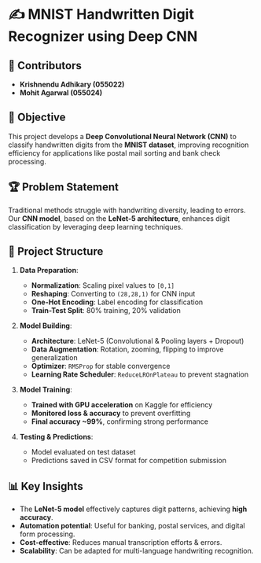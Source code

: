# ✍️ MNIST Handwritten Digit Recognizer using Deep CNN

## 📌 Contributors
- **Krishnendu Adhikary (055022)**
- **Mohit Agarwal (055024)**

## 🎯 Objective
This project develops a **Deep Convolutional Neural Network (CNN)** to classify handwritten digits from the **MNIST dataset**, improving recognition efficiency for applications like postal mail sorting and bank check processing.

## 🏆 Problem Statement
Traditional methods struggle with handwriting diversity, leading to errors. Our **CNN model**, based on the **LeNet-5 architecture**, enhances digit classification by leveraging deep learning techniques.

## 🔑 Project Structure
1. **Data Preparation**:
   - **Normalization**: Scaling pixel values to `[0,1]`
   - **Reshaping**: Converting to `(28,28,1)` for CNN input
   - **One-Hot Encoding**: Label encoding for classification
   - **Train-Test Split**: 80% training, 20% validation

2. **Model Building**:
   - **Architecture**: LeNet-5 (Convolutional & Pooling layers + Dropout)
   - **Data Augmentation**: Rotation, zooming, flipping to improve generalization
   - **Optimizer**: `RMSProp` for stable convergence
   - **Learning Rate Scheduler**: `ReduceLROnPlateau` to prevent stagnation

3. **Model Training**:
   - **Trained with GPU acceleration** on Kaggle for efficiency
   - **Monitored loss & accuracy** to prevent overfitting
   - **Final accuracy ~99%**, confirming strong performance

4. **Testing & Predictions**:
   - Model evaluated on test dataset
   - Predictions saved in CSV format for competition submission

## 📊 Key Insights
- The **LeNet-5 model** effectively captures digit patterns, achieving **high accuracy**.
- **Automation potential**: Useful for banking, postal services, and digital form processing.
- **Cost-effective**: Reduces manual transcription efforts & errors.
- **Scalability**: Can be adapted for multi-language handwriting recognition.
